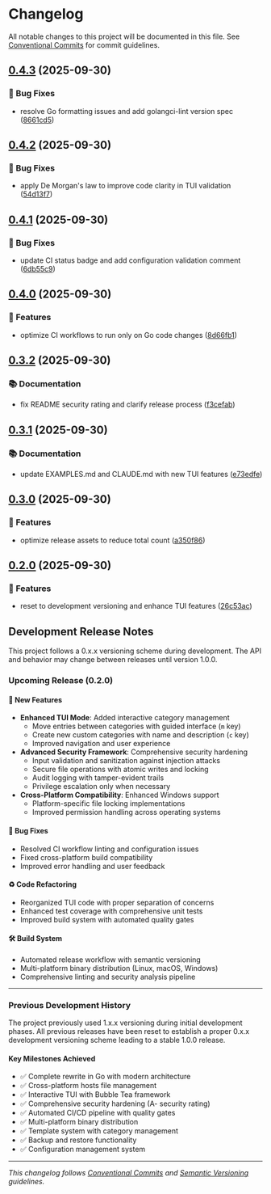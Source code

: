 # Changelog

All notable changes to this project will be documented in this file. See [Conventional Commits](https://conventionalcommits.org) for commit guidelines.

## [0.4.3](https://github.com/brandonhon/hosts-manager/compare/v0.4.2...v0.4.3) (2025-09-30)

### 🐛 Bug Fixes

* resolve Go formatting issues and add golangci-lint version spec ([8661cd5](https://github.com/brandonhon/hosts-manager/commit/8661cd535d924b8fe93f6e228bbcff75b7930a4e))

## [0.4.2](https://github.com/brandonhon/hosts-manager/compare/v0.4.1...v0.4.2) (2025-09-30)

### 🐛 Bug Fixes

* apply De Morgan's law to improve code clarity in TUI validation ([54d13f7](https://github.com/brandonhon/hosts-manager/commit/54d13f7aa072c0de00d740ed3dc35980a4cb5081))

## [0.4.1](https://github.com/brandonhon/hosts-manager/compare/v0.4.0...v0.4.1) (2025-09-30)

### 🐛 Bug Fixes

* update CI status badge and add configuration validation comment ([6db55c9](https://github.com/brandonhon/hosts-manager/commit/6db55c925cb0d1d5b2918b8e6b41e76558dd290b))

## [0.4.0](https://github.com/brandonhon/hosts-manager/compare/v0.3.2...v0.4.0) (2025-09-30)

### 🚀 Features

* optimize CI workflows to run only on Go code changes ([8d66fb1](https://github.com/brandonhon/hosts-manager/commit/8d66fb1e369a2d441870719a647d3bf1837019fa))

## [0.3.2](https://github.com/brandonhon/hosts-manager/compare/v0.3.1...v0.3.2) (2025-09-30)

### 📚 Documentation

* fix README security rating and clarify release process ([f3cefab](https://github.com/brandonhon/hosts-manager/commit/f3cefab4d6c9acf6dd08a75c30f476392e2645be))

## [0.3.1](https://github.com/brandonhon/hosts-manager/compare/v0.3.0...v0.3.1) (2025-09-30)

### 📚 Documentation

* update EXAMPLES.md and CLAUDE.md with new TUI features ([e73edfe](https://github.com/brandonhon/hosts-manager/commit/e73edfe9aaddab20148684f941c3c38492a4fe68))

## [0.3.0](https://github.com/brandonhon/hosts-manager/compare/v0.2.0...v0.3.0) (2025-09-30)

### 🚀 Features

* optimize release assets to reduce total count ([a350f86](https://github.com/brandonhon/hosts-manager/commit/a350f861aa6c804543311e7450268decdf65a2d5))

## [0.2.0](https://github.com/brandonhon/hosts-manager/compare/v0.1.9...v0.2.0) (2025-09-30)

### 🚀 Features

* reset to development versioning and enhance TUI features ([26c53ac](https://github.com/brandonhon/hosts-manager/commit/26c53acf7c45020a96cc8a4d1df1b4c811e42039))

## Development Release Notes

This project follows a 0.x.x versioning scheme during development. The API and behavior may change between releases until version 1.0.0.

### Upcoming Release (0.2.0)

#### 🚀 New Features
- **Enhanced TUI Mode**: Added interactive category management
  - Move entries between categories with guided interface (`m` key)
  - Create new custom categories with name and description (`c` key)
  - Improved navigation and user experience
- **Advanced Security Framework**: Comprehensive security hardening
  - Input validation and sanitization against injection attacks
  - Secure file operations with atomic writes and locking
  - Audit logging with tamper-evident trails
  - Privilege escalation only when necessary
- **Cross-Platform Compatibility**: Enhanced Windows support
  - Platform-specific file locking implementations
  - Improved permission handling across operating systems

#### 🐛 Bug Fixes
- Resolved CI workflow linting and configuration issues
- Fixed cross-platform build compatibility
- Improved error handling and user feedback

#### ♻️ Code Refactoring
- Reorganized TUI code with proper separation of concerns
- Enhanced test coverage with comprehensive unit tests
- Improved build system with automated quality gates

#### 🛠 Build System
- Automated release workflow with semantic versioning
- Multi-platform binary distribution (Linux, macOS, Windows)
- Comprehensive linting and security analysis pipeline

---

### Previous Development History

The project previously used 1.x.x versioning during initial development phases. All previous releases have been reset to establish a proper 0.x.x development versioning scheme leading to a stable 1.0.0 release.

#### Key Milestones Achieved
- ✅ Complete rewrite in Go with modern architecture
- ✅ Cross-platform hosts file management
- ✅ Interactive TUI with Bubble Tea framework
- ✅ Comprehensive security hardening (A- security rating)
- ✅ Automated CI/CD pipeline with quality gates
- ✅ Multi-platform binary distribution
- ✅ Template system with category management
- ✅ Backup and restore functionality
- ✅ Configuration management system

---

*This changelog follows [Conventional Commits](https://conventionalcommits.org) and [Semantic Versioning](https://semver.org/) guidelines.*
